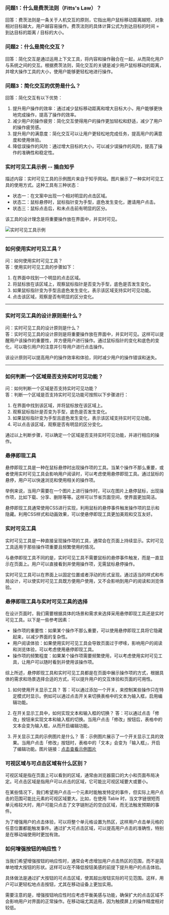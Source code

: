 ### 问题1：什么是费茨法则（Fitts's Law）？

回答：费茨法则是一条关于人机交互的原则，它指出用户鼠标移动距离越短、对象相对目标越大，用户越容易操作。费茨法则的具体计算公式为到达目标的时间 = 到达目标的距离 / 目标的大小。

### 问题2：什么是简化交互？

回答：简化交互是通过运用上下文工具，将内容和操作融合在一起，从而简化用户与系统之间的交互。根据费茨法则，简化交互的关键是减少用户鼠标移动的距离，并增大操作工具的大小，使用户能够更轻松地进行操作。

### 问题3：简化交互的优势是什么？

回答：简化交互有以下优势：
1. 提升用户操作的效率：通过减少鼠标移动距离和增大目标大小，用户能够更快地完成操作，提高了操作的效率。
2. 减少用户的操作疲劳：简化交互使得用户的操作更加轻松和舒适，减少了用户的操作疲劳感。
3. 提升用户的满意度：简化交互可以让用户更轻松地完成任务，提高用户的满意度和使用体验。
4. 降低误操作的风险：通过增大目标的大小，可以减少误操作的风险，提高了操作的准确性和稳定性。

### 实时可见工具示例 -- 摘自知乎

描述内容：实时可见工具的示例图片来自于知乎网站。图片展示了一种实时可见工具的使用方式。这种工具有三种状态：

- 状态一：在文案中出现一个相对明显的点击区域。
- 状态二：鼠标悬停时，鼠标指针变为手型，底色发生变化，邀请用户点击。
- 状态三：鼠标点击后，和未点击前有明显的区分。

该工具的设计理念是将重要操作放在界面中，并实时可见。

![实时可见工具示例](https://gw.alipayobjects.com/zos/rmsportal/ofpeZpgdrqXcRpTlVXTp.png)

---

### 如何使用实时可见工具？

问：如何使用实时可见工具？  
答：使用实时可见工具的步骤如下：
1. 在界面中找到一个明显的点击区域。
2. 将鼠标放在该区域上，观察鼠标指针是否变为手型，底色是否发生变化。
3. 如果鼠标指针变为手型且底色发生变化，表示该区域支持实时可见功能。
4. 点击该区域，观察是否有明显的区分变化。

---

### 实时可见工具的设计原则是什么？

问：实时可见工具的设计原则是什么？  
答：实时可见工具的设计原则是将重要操作放在界面中，并实时可见。这样可以提醒用户该操作的重要性，并方便用户进行操作。通过鼠标指针的变化和底色的变化，可以吸引用户的注意并引导用户进行点击操作。

该设计原则可以提高用户的操作效率和体验，同时减少用户的操作错误和迷失。

---

### 如何判断一个区域是否支持实时可见功能？

问：如何判断一个区域是否支持实时可见功能？  
答：判断一个区域是否支持实时可见功能可按照以下步骤进行：
1. 在界面中找到该区域，并将鼠标放在该区域上。
2. 观察鼠标指针是否变为手型，底色是否发生变化。
3. 如果鼠标指针变为手型且底色发生变化，表示该区域支持实时可见功能。
4. 可以点击该区域，观察是否有明显的区分变化。

通过以上判断步骤，可以确定一个区域是否支持实时可见功能，并进行相应的操作。

### 悬停即现工具

悬停即现工具是一种在鼠标悬停时出现操作项的工具。当某个操作不那么重要，或者使用实时可见工具会影响用户阅读时，可以考虑使用悬停即现工具。通过鼠标的悬停，用户可以快速浏览和使用相关的操作项。

举例来说，当用户需要在一个图片上进行操作时，可以在图片上悬停鼠标，出现操作项，比如下载、分享、删除等等。这样可以节省页面空间，使界面更加简洁。

悬停即现工具通常使用CSS进行实现，利用鼠标的悬停事件触发操作项的显示和隐藏。利用CSS样式和动画效果，可以使悬停即现工具更加美观和交互友好。

### 实时可见工具

实时可见工具是一种直接呈现操作项的工具，通常会在页面上持续显示。实时可见工具适用于那些操作项重要且频繁使用的情况。

与悬停即现工具不同的是，实时可见工具不需要鼠标的悬停事件触发，而是一直显示在页面上。用户可以直接看到并使用操作项，无需鼠标悬停操作。

实时可见工具可以在界面上以固定位置或者浮动的形式呈现。通过适当的样式和布局设计，可以使实时可见工具既方便用户使用，又不会影响到用户的阅读和浏览体验。

### 悬停即现工具与实时可见工具的选择

在设计页面时，我们需要根据具体的场景和需求来选择采用悬停即现工具还是实时可见工具。以下是一些参考因素：

- 操作项的重要性：如果某个操作不那么重要，可以使用悬停即现工具将它隐藏起来，以减少界面的复杂性。
- 用户阅读体验：如果使用实时可见工具会导致页面过于啰嗦，影响用户的阅读和浏览体验，可以考虑使用悬停即现工具。
- 操作项的频繁程度：如果某个操作项需要频繁使用，可以考虑使用实时可见工具，让用户可以随时看到并使用该操作项。

综上所述，悬停即现工具和实时可见工具都是在页面中展示操作项的方式，根据具体的需求和场景选择合适的方式，可以提升用户的交互体验和页面的可用性。

1. 如何使用开关显示工具？
答：可以通过添加一个开关，来控制某些操作只在特定模式时显示。例如可以通过点击开关来切换表格中的文本为输入框，启用编辑功能。

2. 在开关显示工具中，如何实现文本和输入框的切换？
答：可以通过点击「修改」按钮来实现文本和输入框的切换。当用户点击「修改」按钮后，表格中的文本会变为输入框，从而开启编辑功能。

3. 开关显示工具的示例图片是什么？
答：示例图片展示了一个开关显示工具的效果。当用户点击「修改」按钮时，表格中的「文本」会变为「输入框」，开启了编辑功能。图片链接：[点击查看示例图片](https://gw.alipayobjects.com/zos/rmsportal/iLilpTYKqogBNlwpmVGw.png)

### 可视区域与可点击区域有什么区别？

可视区域是指在页面上可以看到的区域，通常由浏览器窗口的大小和页面布局决定。可点击区域是指用户可以点击的区域，它可能比可视区域要大或要小。

在某些情况下，我们希望用户点击一个元素时能触发特定的事件，但实际上用户点击的范围可能比元素的可视区域要大。比如，在使用 Table 时，当文字链很短而单元格较大时，用户可能只点击了文字链附近的空白区域，而无法触发预期的事件。

为了增强用户的点击体验，可以将整个单元格设置为热区，这样用户点击单元格的任意位置都能触发事件。通过扩大可点击区域，可以提高用户点击的准确性，特别是在移动端使用时更加有效。

### 如何增强按钮的响应性？

当我们希望增强按钮的响应性时，通常会考虑增加用户点击热区的范围，而不是简单地增大按钮的形状。这样可以在不降低按钮美感的前提下提升用户的点击体验。

具体做法是通过扩大按钮的可点击区域，使其超出按钮实际的可见范围。这样，用户可以更轻松地点击按钮，尤其在移动设备上更加实用。

需要注意的是，增强按钮响应性时应考虑平衡美感与功能，确保扩大的点击区域不会影响用户对界面的正常操作。在移动端尤其适用，因为触摸屏上的操作精度相对较低。

